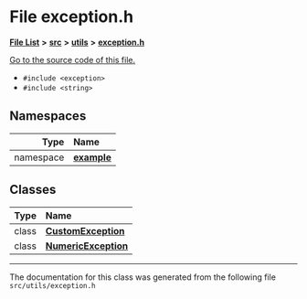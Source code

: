 
# File exception.h


[**File List**](files.md) **>** [**src**](dir_68267d1309a1af8e8297ef4c3efbcdba.md) **>** [**utils**](dir_313caf1132e152dd9b58bea13a4052ca.md) **>** [**exception.h**](exception_8h.md)

[Go to the source code of this file.](exception_8h_source.md)



* `#include <exception>`
* `#include <string>`









## Namespaces

| Type | Name |
| ---: | :--- |
| namespace | [**example**](namespaceexample.md) <br> |

## Classes

| Type | Name |
| ---: | :--- |
| class | [**CustomException**](classexample_1_1_custom_exception.md) <br> |
| class | [**NumericException**](classexample_1_1_numeric_exception.md) <br> |














------------------------------
The documentation for this class was generated from the following file `src/utils/exception.h`